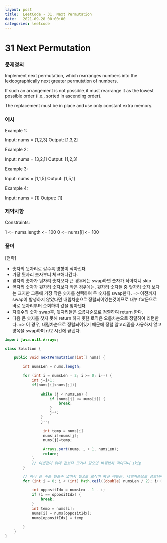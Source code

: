 ```yaml
---
layout: post
title:  LeetCode - 31. Next Permutation
date:   2021-09-28 00:00:00
categories: leetcode
---
```


# 31 Next Permutation

### 문제정의
Implement next permutation, which rearranges numbers into the lexicographically next greater permutation of numbers.

If such an arrangement is not possible, it must rearrange it as the lowest possible order (i.e., sorted in ascending order).

The replacement must be in place and use only constant extra memory.


### 예시
Example 1:

Input: nums = [1,2,3]
Output: [1,3,2]

Example 2:

Input: nums = [3,2,1]
Output: [1,2,3]

Example 3:

Input: nums = [1,1,5]
Output: [1,5,1]

Example 4:

Input: nums = [1]
Output: [1]
 
### 제약사항
Constraints:

1 <= nums.length <= 100
0 <= nums[i] <= 100

### 풀이
[전략]
- 숫자의 뒷자리로 갈수록 영향이 작아진다.
- 가장 뒷자리 숫자부터 체크해나간다.
- 앞자리 숫자가 뒷자리 숫자보다 큰 경우에는 swap하면 숫자가 작아지니 skip
- 앞자리 숫자가 뒷자리 숫자보다 작은 경우에는, 뒷자리 숫자들 중 앞자리 숫자 보다는 크지만 그중에 가장 작은 숫자를 선택하여 두 숫자를 swap한다.
   => 이전까지 swap이 발생하지 않았다면 내림차순으로 정렬되어있는것이므로 내부 for문으로 바로 뒷자리부터 순회하여 값을 찾아낸다.
- 자릿수의 숫자 swap후, 뒷자리들은 오름차순으로 정렬하여 return 한다.
- 다음 큰 숫자를 찾지 못해 return 하지 못한 로직은 오름차순으로 정렬하여 리턴한다. 
    => 이 경우, 내림차순으로 정렬되어있기 때문에 정렬 알고리즘을 사용하지 않고 양쪽을 swap하며 n/2 시간에 끝낸다. 

```java
import java.util.Arrays;

class Solution {

    public void nextPermutation(int[] nums) {

        int numsLen = nums.length;

        for (int i = numsLen - 2; i >= 0; i--) {
            int j=i+1;
            if(nums[i]<nums[j]){
                
                while (j < numsLen) {
                    if (nums[j] <= nums[i]) {
                        break;
                    }
                    j++;
                }
                j--;
                
                 int temp = nums[i];
                 nums[i]=nums[j];
                 nums[j]=temp;

                 Arrays.sort(nums, i + 1, numsLen);
                 return;
            }
            // 이번값이 뒤에 값보다 크거나 같으면 바꿔봤자 작아지니 skip
        }

        // 하나 큰 수를 만들수 없어서 밑으로 로직이 빠진 애들은, 내림차순으로 정렬되어있는 경우일것이므로, 반대로 뒤집으면 오름차순 정렬
        for (int i = 0; i < (int) Math.ceil((double) numsLen / 2); i++) {

            int oppositIdx = numsLen - 1 - i;
            if (i == oppositIdx) {
                break;
            }
            int temp = nums[i];
            nums[i] = nums[oppositIdx];
            nums[oppositIdx] = temp;

        }
    }
}
```
